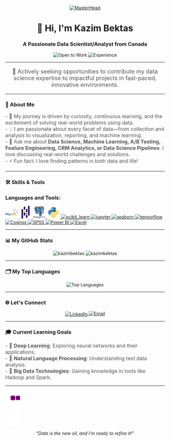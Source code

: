 <p align="center">
  <a href="https://github.com/kazimbektas">
    <img src="https://editor.analyticsvidhya.com/uploads/71710meme-2.jpeg" alt="MasterHead"/>
  </a>
</p>

<h1 align="center">👋 Hi, I'm Kazim Bektas</h1>
<h3 align="center">A Passionate Data Scientist/Analyst from Canada</h3>

<p align="center">
    <img src="https://img.shields.io/badge/Status-Open%20to%20Work-brightgreen" alt="Open to Work" />
    <img src="https://img.shields.io/badge/Experience-Data%20Science%20and%20Analytics-blue" alt="Experience" />
</p>

---

<p align="center" style="font-size: 18px; color: #555;">
    🚀 Actively seeking opportunities to contribute my data science expertise to impactful projects in fast-paced, innovative environments.
</p>

---

### 💼 About Me
<p align="left" style="font-size: 16px; color: #555;">
- 🌱 My journey is driven by curiosity, continuous learning, and the excitement of solving real-world problems using data.<br>
- 💡 I am passionate about every facet of data—from collection and analysis to visualization, reporting, and machine learning.<br>
- 🎯 Ask me about <strong>Data Science, Machine Learning, A/B Testing, Feature Engineering, CRM Analytics, or Data Science Pipelines</strong>. I love discussing real-world challenges and solutions.<br>
- ⚡ Fun fact: I love finding patterns in both data and life!
</p>

---

### 🛠 Skills & Tools
<h3 align="left">Languages and Tools:</h3>
<p align="left">
  <a href="https://www.mysql.com/" target="_blank" rel="noreferrer">
    <img src="https://raw.githubusercontent.com/devicons/devicon/master/icons/mysql/mysql-original-wordmark.svg" alt="mysql" width="40" height="40"/>
  </a>
  <a href="https://pandas.pydata.org/" target="_blank" rel="noreferrer">
    <img src="https://raw.githubusercontent.com/devicons/devicon/2ae2a900d2f041da66e950e4d48052658d850630/icons/pandas/pandas-original.svg" alt="pandas" width="40" height="40"/>
  </a>
  <a href="https://www.postgresql.org" target="_blank" rel="noreferrer">
    <img src="https://raw.githubusercontent.com/devicons/devicon/master/icons/postgresql/postgresql-original-wordmark.svg" alt="postgresql" width="40" height="40"/>
  </a>
  <a href="https://www.python.org" target="_blank" rel="noreferrer">
    <img src="https://raw.githubusercontent.com/devicons/devicon/master/icons/python/python-original.svg" alt="python" width="40" height="40"/>
  </a>
  <a href="https://scikit-learn.org/" target="_blank" rel="noreferrer">
    <img src="https://upload.wikimedia.org/wikipedia/commons/0/05/Scikit_learn_logo_small.svg" alt="scikit_learn" width="40" height="40"/>
  </a>
  </a>
  <a href="https://jupyter.org/" target="_blank" rel="noreferrer"> 
    <img src="https://tse4.mm.bing.net/th?id=OIP.9s5zkiCnpIWl_krakzzpCwHaEK&pid=Api&P=0&h=220" alt="jupyter" width="80" height="40"/> 
  </a>
  <a href="https://seaborn.pydata.org/" target="_blank" rel="noreferrer">
    <img src="https://seaborn.pydata.org/_images/logo-mark-lightbg.svg" alt="seaborn" width="40" height="40"/>
  </a>
  <a href="https://www.tensorflow.org" target="_blank" rel="noreferrer">
    <img src="https://www.vectorlogo.zone/logos/tensorflow/tensorflow-icon.svg" alt="tensorflow" width="40" height="40"/>
  </a>
  <a href="https://www.ibm.com/analytics/cognos-analytics" target="_blank" rel="noreferrer">
    <img src="https://senturus.com/wp-content/uploads/2016/05/IBM-Cognos-analytics-logo-540X280.jpg" alt="Cognos" width="90" height="40"/>
  </a>
  <a href="https://www.ibm.com/products/spss-statistics" target="_blank" rel="noreferrer">
    <img src="https://mike.miracomosehace.com/uploads/images/content/logo-ibm-spss_16929.jpg" alt="SPSS" width="60" height="40"/>
  </a>
  <a href="https://powerbi.microsoft.com/" target="_blank" rel="noreferrer">
    <img src="https://logohistory.net/wp-content/uploads/2023/05/Power-BI-Symbol-2048x1152.png" alt="Power BI" width="90" height="60"/>
  </a>
  <a href="https://www.microsoft.com/en-us/microsoft-365/excel" target="_blank" rel="noreferrer">
    <img src="https://img.icons8.com/?size=48&id=117561&format=png" alt="Excel" width="40" height="40"/>
  </a>
</p>


---

### 📊 My GitHub Stats
<p align="center">
  <img src="https://github-readme-stats.vercel.app/api?username=kazimbektas&show_icons=true&locale=en&theme=radical" alt="kazimbektas" width="400"/>
  <img src="https://github-readme-streak-stats.herokuapp.com/?user=kazimbektas&theme=radical" alt="kazimbektas" width="400"/>
</p>

---

### 🗂️ My Top Languages
<p align="center">
  <img src="https://github-readme-stats.vercel.app/api/top-langs?username=kazimbektas&show_icons=true&locale=en&layout=compact&theme=radical" alt="Top Languages" />
</p>

---

### 🌐 Let's Connect
<p align="center">
  <a href="https://www.linkedin.com/in/kazim-bektas-356567155/" target="blank">
    <img align="center" src="https://raw.githubusercontent.com/rahuldkjain/github-profile-readme-generator/master/src/images/icons/Social/linked-in-alt.svg" alt="LinkedIn" height="40" width="40" />
  </a>
  <a href="mailto:bektaskazimca@gmail.com" target="blank">
    <img align="https://vectorseek.com/wp-content/uploads/2021/02/Gmail-Logo-Vector-730x730.jpg" alt="Email" />
  </a>
</p>

---

### 🎓 Current Learning Goals
<p align="left" style="font-size: 16px; color: #555;">
- 📘 <strong>Deep Learning</strong>: Exploring neural networks and their applications.<br>
- 📘 <strong>Natural Language Processing</strong>: Understanding text data analysis.<br>
- 📘 <strong>Big Data Technologies</strong>: Gaining knowledge in tools like Hadoop and Spark.
</p>


---
![snake gif](https://github.com/kazimbektas/kazimbektas/blob/output/github-contribution-grid-snake.gif)

<p align="center">
  <i>“Data is the new oil, and I’m ready to refine it!”</i>
</p>


